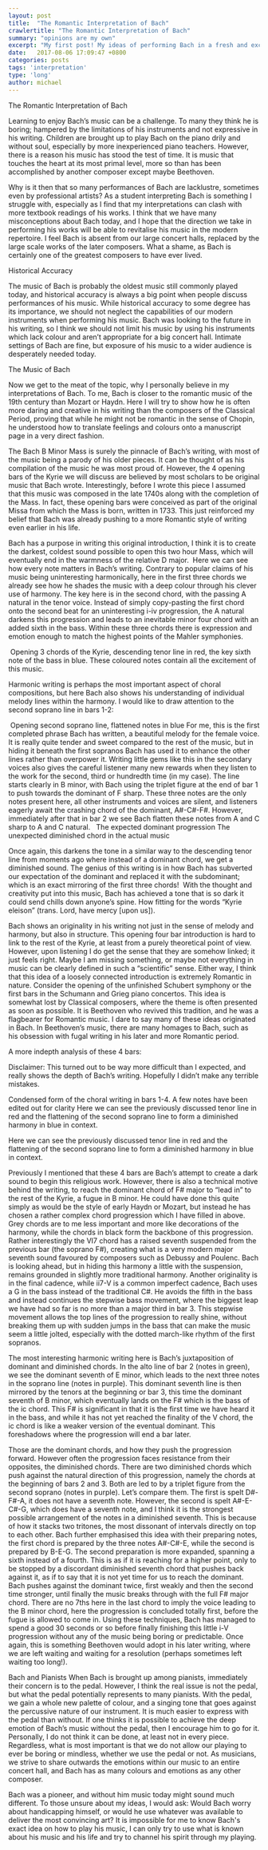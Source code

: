 ```yaml
---
layout: post
title:  "The Romantic Interpretation of Bach"
crawlertitle: "The Romantic Interpretation of Bach"
summary: "opinions are my own"
excerpt: "My first post! My ideas of performing Bach in a fresh and exciting way"
date:   2017-08-06 17:09:47 +0800
categories: posts
tags: 'interpretation'
type: 'long'
author: michael
---
```

The Romantic Interpretation of Bach

Learning to enjoy Bach’s music can be a challenge. To many they think he is boring; hampered by the limitations of his instruments and not expressive in his writing. Children are brought up to play Bach on the piano drily and without soul, especially by more inexperienced piano teachers. However, there is a reason his music has stood the test of time. It is music that touches the heart at its most primal level, more so than has been accomplished by another composer except maybe Beethoven.

Why is it then that so many performances of Bach are lacklustre, sometimes even by professional artists? As a student interpreting Bach is something I struggle with, especially as I find that my interpretations can clash with more textbook readings of his works. I think that we have many misconceptions about Bach today, and I hope that the direction we take in performing his works will be able to revitalise his music in the modern repertoire. I feel Bach is absent from our large concert halls, replaced by the large scale works of the later composers. What a shame, as Bach is certainly one of the greatest composers to have ever lived.

<img src="https://moke8198.github.io/assets/images/performancemass.jpg" alt="">

<div class="captions">Historical Accuracy</div>

The music of Bach is probably the oldest music still commonly played today, and historical accuracy is always a big point when people discuss performances of his music. While historical accuracy to some degree has its importance, we should not neglect the capabilities of our modern instruments when performing his music. Bach was looking to the future in his writing, so I think we should not limit his music by using his instruments which lack colour and aren’t appropriate for a big concert hall. Intimate settings of Bach are fine, but exposure of his music to a wider audience is desperately needed today.

The Music of Bach

Now we get to the meat of the topic, why I personally believe in my interpretations of Bach. To me, Bach is closer to the romantic music of the 19th century than Mozart or Haydn. Here I will try to show how he is often more daring and creative in his writing than the composers of the Classical Period, proving that while he might not be romantic in the sense of Chopin, he understood how to translate feelings and colours onto a manuscript page in a very direct fashion.

The Bach B Minor Mass is surely the pinnacle of Bach’s writing, with most of the music being a parody of his older pieces. It can be thought of as his compilation of the music he was most proud of. However, the 4 opening bars of the Kyrie we will discuss are believed by most scholars to be original music that Bach wrote. Interestingly, before I wrote this piece I assumed that this music was composed in the late 1740s along with the completion of the Mass. In fact, these opening bars were conceived as part of the original Missa from which the Mass is born, written in 1733. This just reinforced my belief that Bach was already pushing to a more Romantic style of writing even earlier in his life. 

Bach has a purpose in writing this original introduction, I think it is to create the darkest, coldest sound possible to open this two hour Mass, which will eventually end in the warmness of the relative D major.
<img src="https://moke8198.github.io/assets/images/bachkyrie.png" alt="">
Here we can see how every note matters in Bach’s writing. Contrary to popular claims of his music being uninteresting harmonically, here in the first three chords we already see how he shades the music with a deep colour through his clever use of harmony. The key here is in the second chord, with the passing A natural in the tenor voice. Instead of simply copy-pasting the first chord onto the second beat for an uninteresting i-iv progression, the A natural darkens this progression and leads to an inevitable minor four chord with an added sixth in the bass. Within these three chords there is expression and emotion enough to match the highest points of the Mahler symphonies.

<img src="https://moke8198.github.io/assets/images/bachfig1.png" alt="">
Opening 3 chords of the Kyrie, descending tenor line in red, the key sixth note of the bass in blue. These coloured notes contain all the excitement of this music.

Harmonic writing is perhaps the most important aspect of choral compositions, but here Bach also shows his understanding of individual melody lines within the harmony. I would like to draw attention to the second soprano line in bars 1-2:
 
<img src="https://moke8198.github.io/assets/images/bachfig2.png" alt=""> 
 Opening second soprano line, flattened notes in blue
For me, this is the first completed phrase Bach has written, a beautiful melody for the female voice. It is really quite tender and sweet compared to the rest of the music, but in hiding it beneath the first sopranos Bach has used it to enhance the other lines rather than overpower it. Writing little gems like this in the secondary voices also gives the careful listener many new rewards when they listen to the work for the second, third or hundredth time (in my case). The line starts clearly in B minor, with Bach using the triplet figure at the end of bar 1 to push towards the dominant of F sharp. These three notes are the only notes present here, all other instruments and voices are silent, and listeners eagerly await the crashing chord of the dominant, A#-C#-F#. However, immediately after that in bar 2 we see Bach flatten these notes from A and C sharp to A and C natural. 
<img src="https://moke8198.github.io/assets/images/bachfig3.png" alt=""> <img src="https://moke8198.github.io/assets/images/bachfig4.png" alt=""> 
The expected dominant progression                        The unexpected diminished chord in the actual music

Once again, this darkens the tone in a similar way to the descending tenor line from moments ago where instead of a dominant chord, we get a diminished sound. The genius of this writing is in how Bach has subverted our expectation of the dominant and replaced it with the subdominant; which is an exact mirroring of the first three chords! 
<img src="https://moke8198.github.io/assets/images/bachfig5.png" alt="">
With the thought and creativity put into this music, Bach has achieved a tone that is so dark it could send chills down anyone’s spine. How fitting for the words “Kyrie eleison” (trans. Lord, have mercy [upon us]).

Bach shows an originality in his writing not just in the sense of melody and harmony, but also in structure. This opening four bar introduction is hard to link to the rest of the Kyrie, at least from a purely theoretical point of view. However, upon listening I do get the sense that they are somehow linked; it just feels right. Maybe I am missing something, or maybe not everything in music can be clearly defined in such a “scientific” sense. Either way, I think that this idea of a loosely connected introduction is extremely Romantic in nature. Consider the opening of the unfinished Schubert symphony or the first bars in the Schumann and Grieg piano concertos.  This idea is somewhat lost by Classical composers, where the theme is often presented as soon as possible. It is Beethoven who revived this tradition, and he was a flagbearer for Romantic music. I dare to say many of these ideas originated in Bach. In Beethoven’s music, there are many homages to Bach, such as his obsession with fugal writing in his later and more Romantic period.

A more indepth analysis of these 4 bars:

Disclaimer: This turned out to be way more difficult than I expected, and really shows the depth of Bach’s writing. Hopefully I didn’t make any terrible mistakes.
<img src="https://moke8198.github.io/assets/images/bachfig6.png" alt="">
 
Condensed form of the choral writing in bars 1-4. A few notes have been edited out for clarity
Here we can see the previously discussed tenor line in red and the flattening of the second soprano line to form a diminished harmony in blue in context. 

Here we can see the previously discussed tenor line in red and the flattening of the second soprano line to form a diminished harmony in blue in context. 

Previously I mentioned that these 4 bars are Bach’s attempt to create a dark sound to begin this religious work. However, there is also a technical motive behind the writing, to reach the dominant chord of F# major to “lead in” to the rest of the Kyrie, a fugue in B minor. He could have done this quite simply as would be the style of early Haydn or Mozart, but instead he has chosen a rather complex chord progression which I have filled in above. Grey chords are to me less important and more like decorations of the harmony, while the chords in black form the backbone of this progression. Rather interestingly the VI7 chord has a raised seventh suspended from the previous bar (the soprano F#), creating what is a very modern major seventh sound favoured by composers such as Debussy and Poulenc. Bach is looking ahead, but in hiding this harmony a little with the suspension, remains grounded in slightly more traditional harmony. Another originality is in the final cadence, while ii7-V is a common imperfect cadence, Bach uses a G in the bass instead of the traditional C#. He avoids the fifth in the bass and instead continues the stepwise bass movement, where the biggest leap we have had so far is no more than a major third in bar 3. This stepwise movement allows the top lines of the progression to really shine, without breaking them up with sudden jumps in the bass that can make the music seem a little jolted, especially with the dotted march-like rhythm of the first sopranos. 

The most interesting harmonic writing here is Bach’s juxtaposition of dominant and diminished chords. In the alto line of bar 2 (notes in green), we see the dominant seventh of E minor, which leads to the next three notes in the soprano line (notes in purple). This dominant seventh line is then mirrored by the tenors at the beginning or bar 3, this time the dominant seventh of B minor, which eventually lands on the F# which is the bass of the ic chord. This F# is significant in that it is the first time we have heard it in the bass, and while it has not yet reached the finality of the V chord, the ic chord is like a weaker version of the eventual dominant. This foreshadows where the progression will end a bar later.

Those are the dominant chords, and how they push the progression forward. However often the progression faces resistance from their opposites, the diminished chords. There are two diminished chords which push against the natural direction of this progression, namely the chords at the beginning of bars 2 and 3. Both are led to by a triplet figure from the second soprano (notes in purple). Let’s compare them. The first is spelt D#-F#-A, it does not have a seventh note. However, the second is spelt A#-E-C#-G, which does have a seventh note, and I think it is the strongest possible arrangement of the notes in a diminished seventh. This is because of how it stacks two tritones, the most dissonant of intervals directly on top to each other. Bach further emphasised this idea with their preparing notes, the first chord is prepared by the three notes A#-C#-E, while the second is prepared by B-E-G. The second preparation is more expanded, spanning a sixth instead of a fourth. This is as if it is reaching for a higher point, only to be stopped by a discordant diminished seventh chord that pushes back against it, as if to say that it is not yet time for us to reach the dominant. Bach pushes against the dominant twice, first weakly and then the second time stronger, until finally the music breaks through with the full F# major chord. There are no 7ths here in the last chord to imply the voice leading to the B minor chord, here the progression is concluded totally first, before the fugue is allowed to come in. Using these techniques, Bach has managed to spend a good 30 seconds or so before finally finishing this little i-V progression without any of the music being boring or predictable. Once again, this is something Beethoven would adopt in his later writing, where we are left waiting and waiting for a resolution (perhaps sometimes left waiting too long!).


Bach and Pianists 
When Bach is brought up among pianists, immediately their concern is to the pedal. However, I think the real issue is not the pedal, but what the pedal potentially represents to many pianists. With the pedal, we gain a whole new palette of colour, and a singing tone that goes against the percussive nature of our instrument. It is much easier to express with the pedal than without. If one thinks it is possible to achieve the deep emotion of Bach’s music without the pedal, then I encourage him to go for it. Personally, I do not think it can be done, at least not in every piece. Regardless, what is most important is that we do not allow our playing to ever be boring or mindless, whether we use the pedal or not. As musicians, we strive to share outwards the emotions within our music to an entire concert hall, and Bach has as many colours and emotions as any other composer.

Bach was a pioneer, and without him music today might sound much different. To those unsure about my ideas, I would ask: Would Bach worry about handicapping himself, or would he use whatever was available to deliver the most convincing art? It is impossible for me to know Bach's exact idea on how to play his music, I can only try to use what is known about his music and his life and try to channel his spirit through my playing.

